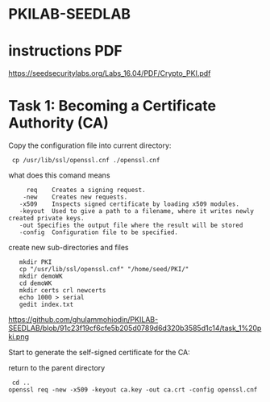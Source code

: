 # PKILAB-SEEDLAB
# instructions PDF
https://seedsecuritylabs.org/Labs_16.04/PDF/Crypto_PKI.pdf

# Task 1: Becoming a Certificate Authority (CA)
Copy the configuration file into current directory:

     cp /usr/lib/ssl/openssl.cnf ./openssl.cnf 
   what does this comand means
     
         req	Creates a signing request.
        -new	Creates new requests.
       -x509	Inspects signed certificate by loading x509 modules.
       -keyout	Used to give a path to a filename, where it writes newly created private keys. 
       -out	Specifies the output file where the result will be stored
       -config	Configuration file to be specified. 

create new sub-directories and files 
     
       mkdir PKI
       cp "/usr/lib/ssl/openssl.cnf" "/home/seed/PKI/"
       mkdir demoWK
       cd demoWK
       mkdir certs crl newcerts
       echo 1000 > serial
       gedit index.txt
  https://github.com/ghulammohiodin/PKILAB-SEEDLAB/blob/91c23f19cf6cfe5b205d0789d6d320b3585d1c14/task_1%20pki.png

Start to generate the self-signed certificate for the CA:

return to the parent directory

     cd ..
    openssl req -new -x509 -keyout ca.key -out ca.crt -config openssl.cnf 




 
